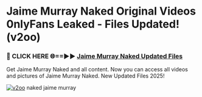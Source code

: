 # Jaime Murray Naked Original Videos 0nlyFans Leaked - Files Updated! (v2oo)

<h3>🔴 CLICK HERE 🌐==►► <a href="https://tinyurl.com/yckcrads" rel="nofollow">Jaime Murray Naked Updated Files</a></h3>

Get Jaime Murray Naked and all content. Now you can access all videos and pictures of Jaime Murray Naked. New Updated Files 2025!

[![v2oo](https://i.imgur.com/hpKpOFt.gif)](https://tinyurl.com/yckcrads)
naked jaime murray